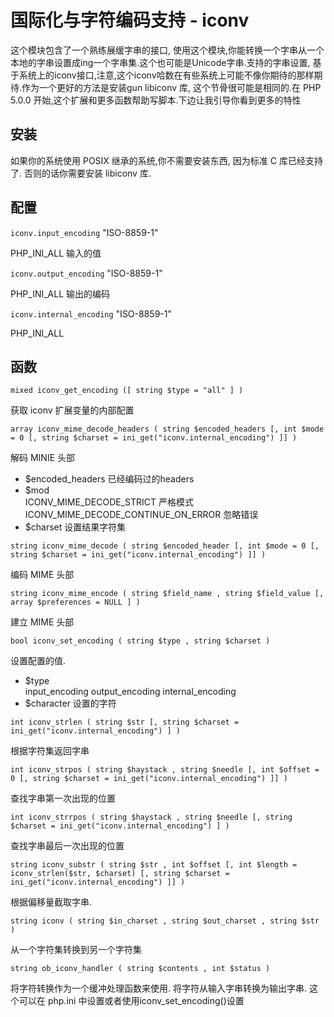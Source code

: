 # 国际化与字符编码支持 - iconv

这个模块包含了一个熟练展缓字串的接口, 使用这个模块,你能转换一个字串从一个本地的字串设置成ing一个字串集.这个也可能是Unicode字串.支持的字串设置, 基于系统上的iconv接口,注意,这个iconv哈数在有些系统上可能不像你期待的那样期待.作为一个更好的方法是安装gun libiconv 库, 这个节骨很可能是相同的.在 PHP 5.0.0 开始,这个扩展和更多函数帮助写脚本.下边让我引导你看到更多的特性


## 安装

如果你的系统使用 POSIX 继承的系统,你不需要安装东西, 因为标准 C 库已经支持了. 否则的话你需要安装 libiconv 库.


## 配置


`iconv.input_encoding` "ISO-8859-1"

PHP_INI_ALL     输入的值

`iconv.output_encoding` "ISO-8859-1"

PHP_INI_ALL     输出的编码


`iconv.internal_encoding` "ISO-8859-1"

PHP_INI_ALL     


## 函数

`mixed iconv_get_encoding ([ string $type = "all" ] )`

获取 iconv 扩展变量的内部配置

`array iconv_mime_decode_headers ( string $encoded_headers [, int $mode = 0 [, string $charset = ini_get("iconv.internal_encoding") ]] )`

解码 MINIE 头部
- $encoded_headers    已经编码过的headers
- $mod     
  ICONV_MIME_DECODE_STRICT               严格模式
  ICONV_MIME_DECODE_CONTINUE_ON_ERROR    忽略错误
- $charset
  设置结果字符集

`string iconv_mime_decode ( string $encoded_header [, int $mode = 0 [, string $charset = ini_get("iconv.internal_encoding") ]] )`

编码 MIME 头部

`string iconv_mime_encode ( string $field_name , string $field_value [, array $preferences = NULL ] )`

建立 MIME 头部

`bool iconv_set_encoding ( string $type , string $charset )`

设置配置的值.
- $type     
input_encoding
output_encoding
internal_encoding
- $character     设置的字符
     
`int iconv_strlen ( string $str [, string $charset = ini_get("iconv.internal_encoding") ] )`

根据字符集返回字串

`int iconv_strpos ( string $haystack , string $needle [, int $offset = 0 [, string $charset = ini_get("iconv.internal_encoding") ]] )`

查找字串第一次出现的位置

`int iconv_strrpos ( string $haystack , string $needle [, string $charset = ini_get("iconv.internal_encoding") ] )`

查找字串最后一次出现的位置

`string iconv_substr ( string $str , int $offset [, int $length = iconv_strlen($str, $charset) [, string $charset = ini_get("iconv.internal_encoding") ]] )`

根据偏移量截取字串.

`string iconv ( string $in_charset , string $out_charset , string $str )`

从一个字符集转换到另一个字符集

`string ob_iconv_handler ( string $contents , int $status )`

将字符转换作为一个缓冲处理函数来使用. 将字符从输入字串转换为输出字串. 这个可以在 php.ini 中设置或者使用iconv_set_encoding()设置










